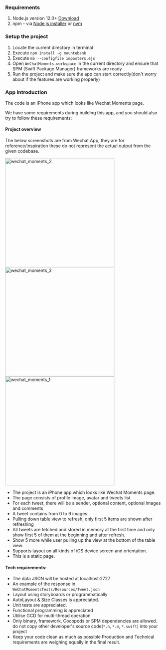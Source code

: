 ### Requirements
1. Node.js version 12.0+ [Download](https://nodejs.org/en/download/)
2. npm - via [Node.js installer](https://nodejs.org/en/download/) or [nvm](https://github.com/nvm-sh/nvm#install--update-script)

### Setup the project
1. Locate the current directory in terminal
2. Execute `npm install -g mountebank`
3. Execute `mb --configfile imposters.ejs`
4. Open `WeChatMoments.workspace` in the current directory and ensure that SPM (Swift Package Manager) frameworks are ready
5. Run the project and make sure the app can start correctly(don't worry about if the features are working properly)

### App Introduction

The code is an iPhone app which looks like Wechat Moments page. 

We have some requirements during building this app, and you should also try to follow these requirements:

#### Project overview

The below screenshots are from Wechat App, they are for reference/inspiration these do not represent the actual output from the given codebase.

<img src="https://user-images.githubusercontent.com/61306682/131655545-cfa011b4-637f-45db-bb26-3bb9c986b94b.png" alt="wechat_moments_2" height=350 /> <img src="https://user-images.githubusercontent.com/61306682/131655537-43e4ab0b-29f0-456d-bf2a-0fcf3de0ba2c.jpg" alt="wechat_moments_3" height=350 /> <img src="https://user-images.githubusercontent.com/61306682/131655555-608f9b7e-5cb7-4059-abbc-f70dfd00fe06.jpg" alt="wechat_moments_1" height=350 />

- The project is an iPhone app which looks like Wechat Moments page. 
- The page consists of profile image, avatar and tweets list
- For each tweet, there will be a sender, optional content, optional images and comments
- A tweet contains from 0 to 9 images
- Pulling down table view to refresh, only first 5 items are shown after refreshing
- All tweets are fetched and stored in memory at the first time and only show first 5 of them at the beginning and after refresh.
- Show 5 more while user pulling up the view at the bottom of the table view.
- Supports layout on all kinds of iOS device screen and orientation.
- This is a static page.

#### Tech requirements:

- The data JSON will be hosted at localhost:2727
- An example of the response in `WeChatMomentsTests/Resources/Tweet.json` 
- Layout using storyboards or programmatically
- AutoLayout & Size Classes is appreciated.
- Unit tests are appreciated.
- Functional programming is appreciated
- Utilise GCD for multi-thread operation
- Only binary, framework, Cocopods or SPM dependencies are allowed. do not copy other developer's source code(`*.h`, `*.m`, `*.swift`) into your project
- Keep your code clean as much as possible Production and Technical requirements are weighing equally in the final result.
